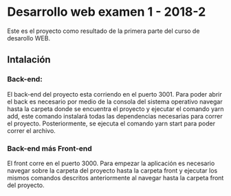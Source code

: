 # Desarrollo web examen 1 - 2018-2

Este es el proyecto como resultado de la primera parte del curso de desarollo WEB.


## Intalación

### Back-end:
El back-end del proyecto esta corriendo en el puerto 3001. Para poder abrir el back es necesario por medio de la consola del sistema operativo navegar hasta la carpeta donde se encuentra el proyecto y ejecutar el comando yarn add, este comando instalará todas las dependencias necesarias para correr el proyecto.
Posteriormente, se ejecuta el comando yarn start para poder correr el archivo. 

### Back-end más Front-end
El front corre en el puerto 3000. Para empezar la aplicación es necesario navegar sobre la carpeta del proyecto hasta la carpeta front y ejecutar los mismos comandos descritos anteriormente al navegar hasta la carpeta front del proyecto.

